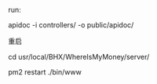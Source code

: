 run:

apidoc -i controllers/ -o public/apidoc/

重启

cd usr/local/BHX/WhereIsMyMoney/server/

pm2 restart ./bin/www

